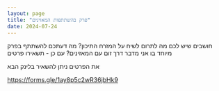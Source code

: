 ```yaml
---
layout: page
title: "פרק בהשתתפות המאזינים"
date: 2024-07-24
---
```


חושבים שיש לכם מה לתרום לשיח על המזרח התיכון? מה דעתכם להשתתף בפרק מיוחד בו אני מדבר דרך זום עם המאזינים? עם כן - תשאירו פרטים

את הפרטים ניתן להשאיר בלינק הבא

https://forms.gle/1ay8p5c2wR36jbHk9
